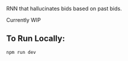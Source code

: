 RNN that hallucinates bids based on past bids.

Currently WIP

## To Run Locally:

```bash
npm run dev
```